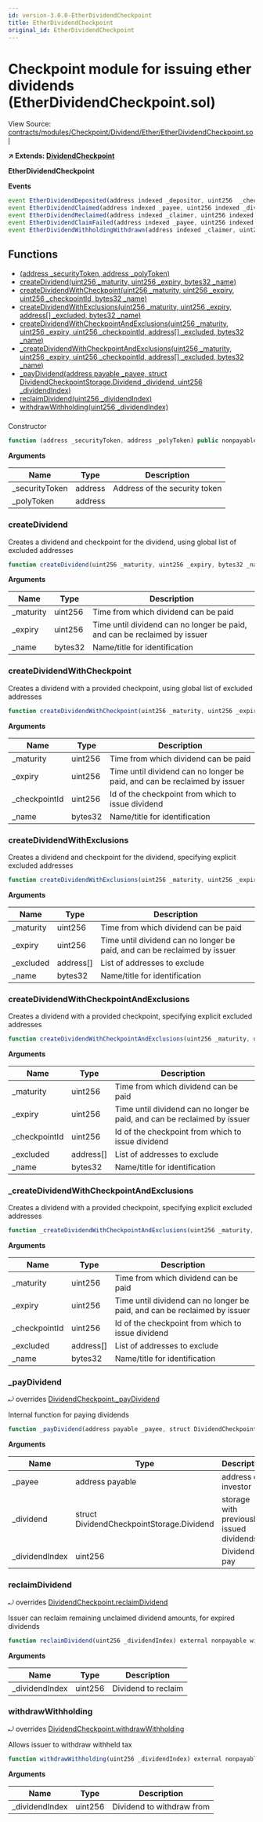 ```yaml
---
id: version-3.0.0-EtherDividendCheckpoint
title: EtherDividendCheckpoint
original_id: EtherDividendCheckpoint
---
```


# Checkpoint module for issuing ether dividends (EtherDividendCheckpoint.sol)

View Source: [contracts/modules/Checkpoint/Dividend/Ether/EtherDividendCheckpoint.sol](../../contracts/modules/Checkpoint/Dividend/Ether/EtherDividendCheckpoint.sol)

**↗ Extends: [DividendCheckpoint](DividendCheckpoint.md)**

**EtherDividendCheckpoint**

**Events**

```js
event EtherDividendDeposited(address indexed _depositor, uint256  _checkpointId, uint256  _maturity, uint256  _expiry, uint256  _amount, uint256  _totalSupply, uint256 indexed _dividendIndex, bytes32 indexed _name);
event EtherDividendClaimed(address indexed _payee, uint256 indexed _dividendIndex, uint256  _amount, uint256  _withheld);
event EtherDividendReclaimed(address indexed _claimer, uint256 indexed _dividendIndex, uint256  _claimedAmount);
event EtherDividendClaimFailed(address indexed _payee, uint256 indexed _dividendIndex, uint256  _amount, uint256  _withheld);
event EtherDividendWithholdingWithdrawn(address indexed _claimer, uint256 indexed _dividendIndex, uint256  _withheldAmount);
```

## Functions

- [(address _securityToken, address _polyToken)](#)
- [createDividend(uint256 _maturity, uint256 _expiry, bytes32 _name)](#createdividend)
- [createDividendWithCheckpoint(uint256 _maturity, uint256 _expiry, uint256 _checkpointId, bytes32 _name)](#createdividendwithcheckpoint)
- [createDividendWithExclusions(uint256 _maturity, uint256 _expiry, address[] _excluded, bytes32 _name)](#createdividendwithexclusions)
- [createDividendWithCheckpointAndExclusions(uint256 _maturity, uint256 _expiry, uint256 _checkpointId, address[] _excluded, bytes32 _name)](#createdividendwithcheckpointandexclusions)
- [_createDividendWithCheckpointAndExclusions(uint256 _maturity, uint256 _expiry, uint256 _checkpointId, address[] _excluded, bytes32 _name)](#_createdividendwithcheckpointandexclusions)
- [_payDividend(address payable _payee, struct DividendCheckpointStorage.Dividend _dividend, uint256 _dividendIndex)](#_paydividend)
- [reclaimDividend(uint256 _dividendIndex)](#reclaimdividend)
- [withdrawWithholding(uint256 _dividendIndex)](#withdrawwithholding)

### 

Constructor

```js
function (address _securityToken, address _polyToken) public nonpayable Module 
```

**Arguments**

| Name        | Type           | Description  |
| ------------- |------------- | -----|
| _securityToken | address | Address of the security token | 
| _polyToken | address |  | 

### createDividend

Creates a dividend and checkpoint for the dividend, using global list of excluded addresses

```js
function createDividend(uint256 _maturity, uint256 _expiry, bytes32 _name) external payable withPerm 
```

**Arguments**

| Name        | Type           | Description  |
| ------------- |------------- | -----|
| _maturity | uint256 | Time from which dividend can be paid | 
| _expiry | uint256 | Time until dividend can no longer be paid, and can be reclaimed by issuer | 
| _name | bytes32 | Name/title for identification | 

### createDividendWithCheckpoint

Creates a dividend with a provided checkpoint, using global list of excluded addresses

```js
function createDividendWithCheckpoint(uint256 _maturity, uint256 _expiry, uint256 _checkpointId, bytes32 _name) external payable withPerm 
```

**Arguments**

| Name        | Type           | Description  |
| ------------- |------------- | -----|
| _maturity | uint256 | Time from which dividend can be paid | 
| _expiry | uint256 | Time until dividend can no longer be paid, and can be reclaimed by issuer | 
| _checkpointId | uint256 | Id of the checkpoint from which to issue dividend | 
| _name | bytes32 | Name/title for identification | 

### createDividendWithExclusions

Creates a dividend and checkpoint for the dividend, specifying explicit excluded addresses

```js
function createDividendWithExclusions(uint256 _maturity, uint256 _expiry, address[] _excluded, bytes32 _name) public payable withPerm 
```

**Arguments**

| Name        | Type           | Description  |
| ------------- |------------- | -----|
| _maturity | uint256 | Time from which dividend can be paid | 
| _expiry | uint256 | Time until dividend can no longer be paid, and can be reclaimed by issuer | 
| _excluded | address[] | List of addresses to exclude | 
| _name | bytes32 | Name/title for identification | 

### createDividendWithCheckpointAndExclusions

Creates a dividend with a provided checkpoint, specifying explicit excluded addresses

```js
function createDividendWithCheckpointAndExclusions(uint256 _maturity, uint256 _expiry, uint256 _checkpointId, address[] _excluded, bytes32 _name) public payable withPerm 
```

**Arguments**

| Name        | Type           | Description  |
| ------------- |------------- | -----|
| _maturity | uint256 | Time from which dividend can be paid | 
| _expiry | uint256 | Time until dividend can no longer be paid, and can be reclaimed by issuer | 
| _checkpointId | uint256 | Id of the checkpoint from which to issue dividend | 
| _excluded | address[] | List of addresses to exclude | 
| _name | bytes32 | Name/title for identification | 

### _createDividendWithCheckpointAndExclusions

Creates a dividend with a provided checkpoint, specifying explicit excluded addresses

```js
function _createDividendWithCheckpointAndExclusions(uint256 _maturity, uint256 _expiry, uint256 _checkpointId, address[] _excluded, bytes32 _name) internal nonpayable
```

**Arguments**

| Name        | Type           | Description  |
| ------------- |------------- | -----|
| _maturity | uint256 | Time from which dividend can be paid | 
| _expiry | uint256 | Time until dividend can no longer be paid, and can be reclaimed by issuer | 
| _checkpointId | uint256 | Id of the checkpoint from which to issue dividend | 
| _excluded | address[] | List of addresses to exclude | 
| _name | bytes32 | Name/title for identification | 

### _payDividend

⤾ overrides [DividendCheckpoint._payDividend](DividendCheckpoint.md#_paydividend)

Internal function for paying dividends

```js
function _payDividend(address payable _payee, struct DividendCheckpointStorage.Dividend _dividend, uint256 _dividendIndex) internal nonpayable
```

**Arguments**

| Name        | Type           | Description  |
| ------------- |------------- | -----|
| _payee | address payable | address of investor | 
| _dividend | struct DividendCheckpointStorage.Dividend | storage with previously issued dividends | 
| _dividendIndex | uint256 | Dividend to pay | 

### reclaimDividend

⤾ overrides [DividendCheckpoint.reclaimDividend](DividendCheckpoint.md#reclaimdividend)

Issuer can reclaim remaining unclaimed dividend amounts, for expired dividends

```js
function reclaimDividend(uint256 _dividendIndex) external nonpayable withPerm 
```

**Arguments**

| Name        | Type           | Description  |
| ------------- |------------- | -----|
| _dividendIndex | uint256 | Dividend to reclaim | 

### withdrawWithholding

⤾ overrides [DividendCheckpoint.withdrawWithholding](DividendCheckpoint.md#withdrawwithholding)

Allows issuer to withdraw withheld tax

```js
function withdrawWithholding(uint256 _dividendIndex) external nonpayable withPerm 
```

**Arguments**

| Name        | Type           | Description  |
| ------------- |------------- | -----|
| _dividendIndex | uint256 | Dividend to withdraw from | 

